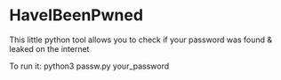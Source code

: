 # HaveIBeenPwned
This little python tool allows you to check if your password was found &amp; leaked on the internet

To run it: 
python3 passw.py your_password

